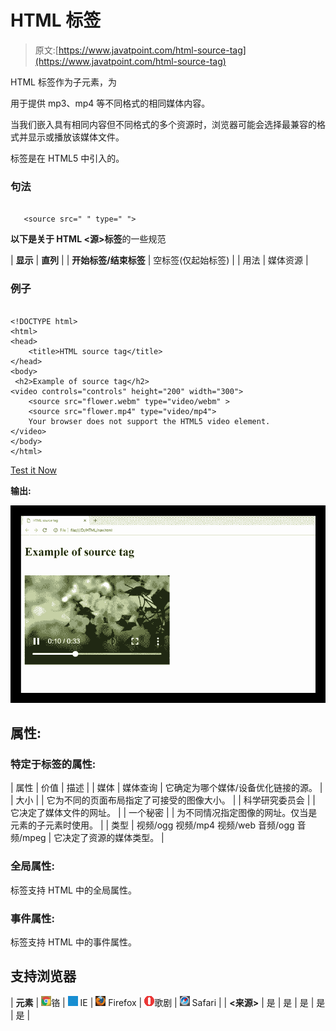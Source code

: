 # HTML <source>标签

> 原文:[https://www.javatpoint.com/html-source-tag](https://www.javatpoint.com/html-source-tag)

HTML <source>标签作为子元素，为

<audio>、<video>和<picture>元素定义多个媒体资源。</picture></video></audio>

用于提供 mp3、mp4 等不同格式的相同媒体内容。

当我们嵌入具有相同内容但不同格式的多个资源时，浏览器可能会选择最兼容的格式并显示或播放该媒体文件。

<source>标签是在 HTML5 中引入的。

### 句法

```

   <source src=" " type=" ">

```

**以下是关于 HTML <源>标签**的一些规范

| **显示** | **直列** |
| **开始标签/结束标签** | 空标签(仅起始标签) |
| 用法 | 媒体资源 |

### 例子

```

<!DOCTYPE html>
<html>
<head>
	<title>HTML source tag</title>
</head>
<body>
 <h2>Example of source tag</h2>
<video controls="controls" height="200" width="300">
 	<source src="flower.webm" type="video/webm" >
 	<source src="flower.mp4" type="video/mp4">
 	Your browser does not support the HTML5 video element.
</video>
</body>
</html>

```

[Test it Now](https://www.javatpoint.com/oprweb/test.jsp?filename=htmlsourcetag)

**输出:**

![HTML source tag](img/cb7d4cf5d113b6a02a0a38c524401929.png)

## 属性:

### 特定于标签的属性:

| 属性 | 价值 | 描述 |
| 媒体 | 媒体查询 | 它确定为哪个媒体/设备优化链接的源。 |
| 大小 |  | 它为不同的页面布局指定了可接受的图像大小。 |
| 科学研究委员会 |  | 它决定了媒体文件的网址。 |
| 一个秘密 |  | 为不同情况指定图像的网址。仅当<source>是<picture>元素的子元素时使用。</picture> |
| 类型 | 视频/ogg
视频/mp4
视频/web
音频/ogg
音频/mpeg | 它决定了资源的媒体类型。 |

### 全局属性:

<source>标签支持 HTML 中的全局属性。

### 事件属性:

<source>标签支持 HTML 中的事件属性。

## 支持浏览器

| **元素** | ![chrome browser](img/4fbdc93dc2016c5049ed108e7318df19.png)铬 | ![ie browser](img/83dd23df1fe8373fd5bf054b2c1dd88b.png) IE | ![firefox browser](img/4f001fff393888a8a807ed29b28145d1.png) Firefox | ![opera browser](img/6cad4a592cc69a052056a0577b4aac65.png)歌剧 | ![safari browser](img/a0f6a9711a92203c5dc5c127fe9c9fca.png) Safari |
| **<来源>** | 是 | 是 | 是 | 是 | 是 |